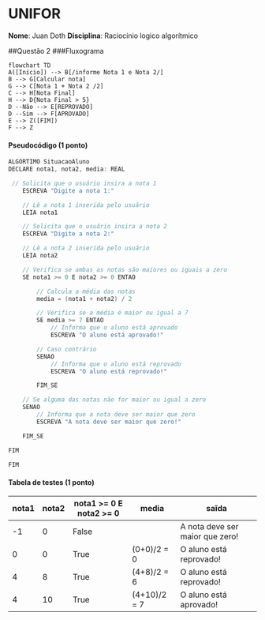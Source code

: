 # UNIFOR
**Nome**: Juan Doth
**Disciplina**: Raciocínio logico algorítmico

##Questão 2
###Fluxograma
```mermaid
flowchart TD
A([Inicio]) --> B[/informe Nota 1 e Nota 2/]
B --> G[Calcular nota]
G --> C[Nota 1 + Nota 2 /2]
C --> H[Nota Final]
H --> D{Nota Final > 5}
D --Não --> E[REPROVADO]
D --Sim --> F[APROVADO]
E --> Z([FIM])
F --> Z
```
#### Pseudocódigo (1 ponto)

```java
ALGORTIMO SituacaoAluno
DECLARE nota1, nota2, media: REAL

 // Solicita que o usuário insira a nota 1
    ESCREVA "Digite a nota 1:"

    // Lê a nota 1 inserida pelo usuário
    LEIA nota1

    // Solicita que o usuário insira a nota 2
    ESCREVA "Digite a nota 2:"

    // Lê a nota 2 inserida pelo usuário
    LEIA nota2

    // Verifica se ambas as notas são maiores ou iguais a zero
    SE nota1 >= 0 E nota2 >= 0 ENTAO

        // Calcula a média das notas
        media = (nota1 + nota2) / 2

        // Verifica se a média é maior ou igual a 7
        SE media >= 7 ENTAO
            // Informa que o aluno está aprovado
            ESCREVA "O aluno está aprovado!"

        // Caso contrário
        SENAO
            // Informa que o aluno está reprovado
            ESCREVA "O aluno está reprovado!"

        FIM_SE

    // Se alguma das notas não for maior ou igual a zero
    SENAO
        // Informa que a nota deve ser maior que zero
        ESCREVA "A nota deve ser maior que zero!"

    FIM_SE

FIM

FIM
```

#### Tabela de testes (1 ponto)

| nota1 | nota2 | nota1 >= 0 E nota2 >= 0 | media        | saĩda | 
| --    | --    | --                      | --           | --    | 
| -1    | 0     | False                   |              | A nota deve ser maior que zero! | 
| 0     | 0     | True                    | (0+0)/2 = 0  | O aluno está reprovado!|
| 4     | 8     | True                    | (4+8)/2 = 6  | O aluno está reprovado!|
| 4     | 10    | True                    | (4+10)/2 = 7 | O aluno está aprovado!|
